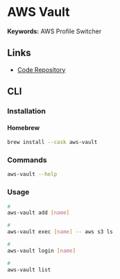 # AWS Vault

**Keywords:** AWS Profile Switcher

## Links

- [Code Repository](https://github.com/99designs/aws-vault)

## CLI

### Installation

#### Homebrew

```sh
brew install --cask aws-vault
```

### Commands

```sh
aws-vault --help
```

### Usage

```sh
#
aws-vault add [name]

#
aws-vault exec [name] -- aws s3 ls

#
aws-vault login [name]

#
aws-vault list
```
